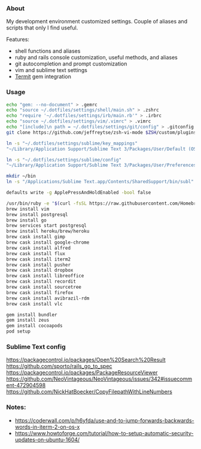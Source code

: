 ### About

My development environment customized settings. Couple of aliases and scripts that only I find useful.

Features:
* shell functions and aliases
* ruby and rails console customization, useful methods, and aliases
* git autocompletion and prompt customization
* vim and sublime text settings
* [Termit](https://github.com/pawurb/termit) gem integration

### Usage

```bash
echo "gem: --no-document" > .gemrc
echo "source ~/.dotfiles/settings/shell/main.sh" > .zshrc
echo "require '~/.dotfiles/settings/irb/main.rb'" > .irbrc
echo "source ~/.dotfiles/settings/vim/.vimrc" > .vimrc
echo "[include]\n path = ~/.dotfiles/settings/git/config" > .gitconfig
git clone https://github.com/jeffreytse/zsh-vi-mode $ZSH/custom/plugins/zsh-vi-mode
```

```bash
ln -s "~/.dotfiles/settings/sublime/key_mappings"
"~/Library/Application Support/Sublime Text 3/Packages/User/Default (OSX).sublime-keymap"

ln -s "~/.dotfiles/settings/sublime/config"
"~/Library/Application Support/Sublime Text 3/Packages/User/Preferences.sublime-settings"
```


```bash
mkdir ~/bin
ln -s "/Applications/Sublime Text.app/Contents/SharedSupport/bin/subl" ~/bin/subl
```


```bash
defaults write -g ApplePressAndHoldEnabled -bool false
```

```bash
/usr/bin/ruby -e "$(curl -fsSL https://raw.githubusercontent.com/Homebrew/install/master/install)"
brew install vim
brew install postgresql
brew install go
brew services start postgresql
brew install heroku/brew/heroku
brew cask install gimp
brew cask install google-chrome
brew cask install alfred
brew cask install flux
brew cask install iterm2
brew cask install pusher
brew cask install dropbox
brew cask install libreoffice
brew cask install recordit
brew cask install sourcetree
brew cask install firefox
brew cask install avibrazil-rdm
brew cask install vlc

gem install bundler
gem install zeus
gem install cocoapods
pod setup
```

### Sublime Text config

https://packagecontrol.io/packages/Open%20Search%20Result
https://github.com/sporto/rails_go_to_spec
https://packagecontrol.io/packages/PackageResourceViewer
https://github.com/NeoVintageous/NeoVintageous/issues/342#issuecomment-472904598
https://github.com/NickHatBoecker/CopyFilepathWithLineNumbers

### Notes:

* https://coderwall.com/p/h6yfda/use-and-to-jump-forwards-backwards-words-in-iterm-2-on-os-x
* https://www.howtoforge.com/tutorial/how-to-setup-automatic-security-updates-on-ubuntu-1604/


